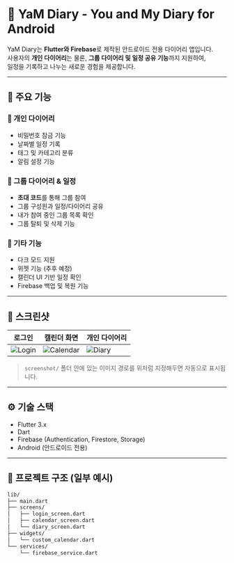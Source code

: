 # 🌿 YaM Diary - You and My Diary for Android

YaM Diary는 **Flutter와 Firebase**로 제작된 안드로이드 전용 다이어리 앱입니다.  
사용자의 **개인 다이어리**는 물론, **그룹 다이어리 및 일정 공유 기능**까지 지원하여,  
일정을 기록하고 나누는 새로운 경험을 제공합니다.

---

## 📱 주요 기능

### 🔐 개인 다이어리
- 비밀번호 잠금 기능
- 날짜별 일정 기록
- 태그 및 카테고리 분류
- 알림 설정 기능

### 👥 그룹 다이어리 & 일정
- **초대 코드**를 통해 그룹 참여
- 그룹 구성원과 일정/다이어리 공유
- 내가 참여 중인 그룹 목록 확인
- 그룹 탈퇴 및 삭제 기능

### 🎨 기타 기능
- 다크 모드 지원
- 위젯 기능 (추후 예정)
- 캘린더 UI 기반 일정 확인
- Firebase 백업 및 복원 기능

---

## 📸 스크린샷

| 로그인 | 캘린더 화면 | 개인 다이어리 |
|--------|--------------|----------------|
| ![Login](screenshot/login.png) | ![Calendar](screenshot/calendar.png) | ![Diary](screenshot/diary.png) |

> `screenshot/` 폴더 안에 있는 이미지 경로를 위처럼 지정해두면 자동으로 표시됩니다.

---

## ⚙️ 기술 스택

- Flutter 3.x
- Dart
- Firebase (Authentication, Firestore, Storage)
- Android (안드로이드 전용)

---

## 📂 프로젝트 구조 (일부 예시)

```bash
lib/
├── main.dart
├── screens/
│   ├── login_screen.dart
│   ├── calendar_screen.dart
│   └── diary_screen.dart
├── widgets/
│   └── custom_calendar.dart
└── services/
    └── firebase_service.dart